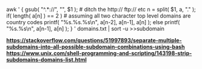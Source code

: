  awk '
        {
                gsub( "^.*://", "", $1 );      # ditch the http://  ftp:// etc
                n = split( $1, a, "." );
                if( length( a[n] ) == 2 )       # assuming all two character top level domains are country codes
                        printf( "%s.%s.%s\n", a[n-2], a[n-1], a[n] );
                else
                        printf( "%s.%s\n",  a[n-1], a[n] );
        }
' domains.txt | sort -u >>subdomain



 <b> https://stackoverflow.com/questions/51997893/separate-multiple-subdomains-into-all-possible-subdomain-combinations-using-bash <br> https://www.unix.com/shell-programming-and-scripting/143198-strip-subdomains-domains-list.html
</b>
 
